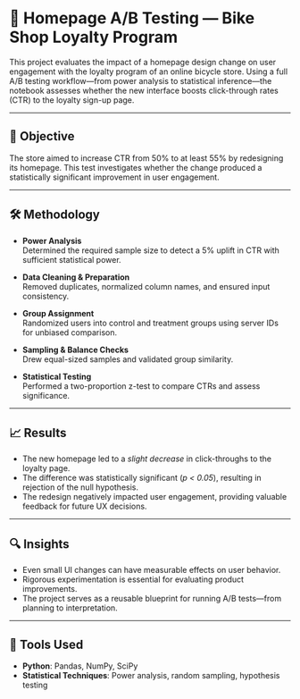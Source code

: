 # 🧪 Homepage A/B Testing — Bike Shop Loyalty Program

This project evaluates the impact of a homepage design change on user engagement with the loyalty program of an online bicycle store. Using a full A/B testing workflow—from power analysis to statistical inference—the notebook assesses whether the new interface boosts click-through rates (CTR) to the loyalty sign-up page.

---

## 🎯 Objective

The store aimed to increase CTR from 50% to at least 55% by redesigning its homepage. This test investigates whether the change produced a statistically significant improvement in user engagement.

---

## 🛠️ Methodology

- **Power Analysis**  
  Determined the required sample size to detect a 5% uplift in CTR with sufficient statistical power.

- **Data Cleaning & Preparation**  
  Removed duplicates, normalized column names, and ensured input consistency.

- **Group Assignment**  
  Randomized users into control and treatment groups using server IDs for unbiased comparison.

- **Sampling & Balance Checks**  
  Drew equal-sized samples and validated group similarity.

- **Statistical Testing**  
  Performed a two-proportion z-test to compare CTRs and assess significance.

---

## 📈 Results

- The new homepage led to a *slight decrease* in click-throughs to the loyalty page.
- The difference was statistically significant (*p < 0.05*), resulting in rejection of the null hypothesis.
- The redesign negatively impacted user engagement, providing valuable feedback for future UX decisions.

---

## 🔍 Insights

- Even small UI changes can have measurable effects on user behavior.
- Rigorous experimentation is essential for evaluating product improvements.
- The project serves as a reusable blueprint for running A/B tests—from planning to interpretation.

---

## 🧬 Tools Used

- **Python**: Pandas, NumPy, SciPy  
- **Statistical Techniques**: Power analysis, random sampling, hypothesis testing
